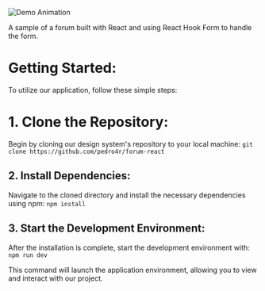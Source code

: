 ![Demo Animation](https://raw.githubusercontent.com/pedro4r/jupiter-ui/assets/images/forum-react.jpg)

A sample of a forum built with React and using React Hook Form to handle the form.

<h1>Getting Started:</h1>
To utilize our application, follow these simple steps:


# 1. Clone the Repository:
Begin by cloning our design system's repository to your local machine:
``
git clone https://github.com/pedro4r/forum-react
``

## 2. Install Dependencies:
Navigate to the cloned directory and install the necessary dependencies using npm:
``
npm install
``

## 3. Start the Development Environment:
After the installation is complete, start the development environment with:
``
npm run dev
``

This command will launch the application environment, allowing you to view and interact with our project.
